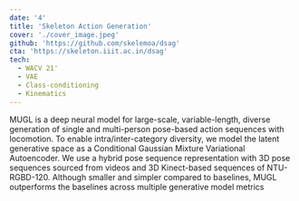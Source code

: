 ```yaml
---
date: '4'
title: 'Skeleton Action Generation'
cover: './cover_image.jpeg'
github: 'https://github.com/skelemoa/dsag'
cta: 'https://skeleton.iiit.ac.in/dsag'
tech:
  - WACV 21'
  - VAE
  - Class-conditioning
  - Kinematics
---
```


MUGL is a deep neural model for large-scale, variable-length, diverse generation of single and multi-person pose-based action sequences with locomotion. To enable intra/inter-category diversity, we model the latent generative space as a Conditional Gaussian Mixture Variational Autoencoder. We use a hybrid pose sequence representation with 3D pose sequences sourced from videos and 3D Kinect-based sequences of NTU-RGBD-120. Although smaller and simpler compared to baselines, MUGL outperforms the baselines across multiple generative model metrics
